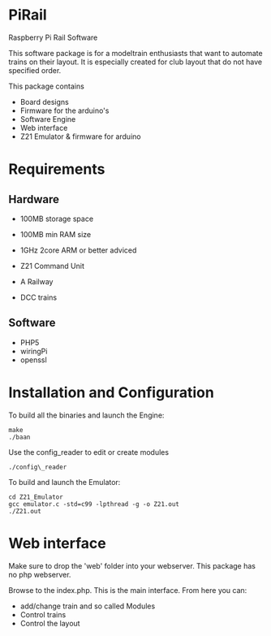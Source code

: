 # PiRail
Raspberry Pi Rail Software

This software package is for a modeltrain enthusiasts that want to automate trains on their layout.
It is especially created for club layout that do not have specified order.

This package contains
- Board designs
- Firmware for the arduino's
- Software Engine
- Web interface
- Z21 Emulator & firmware for arduino

# Requirements

## Hardware

- 100MB storage space
- 100MB min RAM size
- 1GHz 2core ARM or better adviced

- Z21 Command Unit
- A Railway
- DCC trains

## Software

- PHP5
- wiringPi
- openssl

# Installation and Configuration

To build all the binaries and launch the Engine:
```
make
./baan
```

Use the config\_reader to edit or create modules
```
./config\_reader
```

To build and launch the Emulator:
```
cd Z21_Emulator
gcc emulator.c -std=c99 -lpthread -g -o Z21.out
./Z21.out
```

# Web interface

Make sure to drop the 'web' folder into your webserver. This package has no php webserver.

Browse to the index.php. This is the main interface.
From here you can:
- add/change train and so called Modules
- Control trains
- Control the layout
